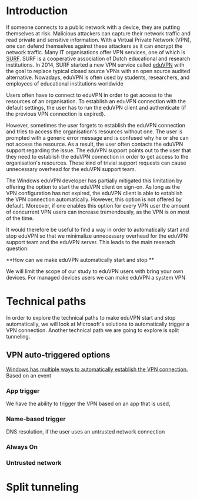 # Introduction
If someone connects to a public network with a device, they are putting themselves at risk. Malicious attackers can capture their network traffic and read private and sensitive information. With a Virtual Private Network (VPN), one can defend themselves against these attackers as it can encrypt the network traffic. Many IT organisations offer VPN services, one of which is [SURF](https://www.surf.nl/en/about-surf). SURF is a cooperative association of Dutch educational and research institutions. In 2014, SURF started a new VPN service called [eduVPN](https://www.surf.nl/en/eduvpn/about-eduvpn?dst=n1173) with the goal to replace typical closed source VPNs with an open source audited alternative. Nowadays, eduVPN is often used by students, researchers, and employees of educational institutions worldwide

Users often have to connect to eduVPN in order to get access to the resources of an organisation. To establish an eduVPN connection with the default settings, the user has to run the eduVPN client and authenticate (if the previous VPN connection is expired). 

However, sometimes the user forgets to establish the eduVPN connection and tries to access the organisation's resources without one. The user is prompted with a generic error message and is confused why he or she can not access the resource. As a result, the user often contacts the eduVPN support regarding the issue. The eduVPN support points out to the user that they need to establish the eduVPN connection in order to get access to the organisation's resources. These kind of trivial support requests can cause unnecessary overhead for the eduVPN support team.

The Windows eduVPN developer has partially mitigated this limitation by offering the option to start the eduVPN client on sign-on. As long as the VPN configuration has not expired, the eduVPN client is able to establish the VPN connection automatically. However, this option is not offered by default. Moreover, if one enables this option for every VPN user the amount of concurrent VPN users can increase tremendously, as the VPN is on most of the time.

It would therefore be useful to find a way in order to automatically start and stop eduVPN so that we minimalize unnecessary overhead for the eduVPN support team and the eduVPN server. This leads to the main reserach question:

**How can we make eduVPN automatically start and stop **

We will limit the scope of our study to eduVPN users with bring your own devices. For managed devices users we can make eduVPN a system VPN 


# Technical paths
In order to explore the technical paths to make eduVPN start and stop automatically, we will look at Microsoft's solutions to automatically trigger a VPN connection. Another technical path we are going to explore is split tunneling.

## VPN auto-triggered options
[Windows has multiple ways to automatically establish the VPN connection.](https://docs.microsoft.com/en-us/windows/security/identity-protection/vpn/vpn-auto-trigger-profile) 
Based on an event 
### App trigger
We have the ability to trigger the VPN based on an app that is used, 


### Name-based trigger
DNS resolution, if the user uses an untrusted network connection

### Always On

### Untrusted network

# Split tunneling

